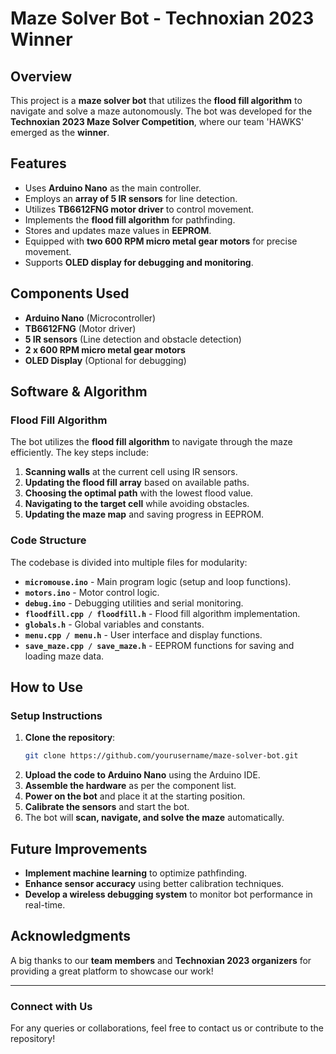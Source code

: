 # Maze Solver Bot - Technoxian 2023 Winner

## Overview
This project is a **maze solver bot** that utilizes the **flood fill algorithm** to navigate and solve a maze autonomously. The bot was developed for the **Technoxian 2023 Maze Solver Competition**, where our team 'HAWKS' emerged as the **winner**.

## Features
- Uses **Arduino Nano** as the main controller.
- Employs an **array of 5 IR sensors** for line detection.
- Utilizes **TB6612FNG motor driver** to control movement.
- Implements the **flood fill algorithm** for pathfinding.
- Stores and updates maze values in **EEPROM**.
- Equipped with **two 600 RPM micro metal gear motors** for precise movement.
- Supports **OLED display for debugging and monitoring**.

## Components Used
- **Arduino Nano** (Microcontroller)
- **TB6612FNG** (Motor driver)
- **5 IR sensors** (Line detection and obstacle detection)
- **2 x 600 RPM micro metal gear motors**
- **OLED Display** (Optional for debugging)

## Software & Algorithm
### **Flood Fill Algorithm**
The bot utilizes the **flood fill algorithm** to navigate through the maze efficiently. The key steps include:
1. **Scanning walls** at the current cell using IR sensors.
2. **Updating the flood fill array** based on available paths.
3. **Choosing the optimal path** with the lowest flood value.
4. **Navigating to the target cell** while avoiding obstacles.
5. **Updating the maze map** and saving progress in EEPROM.

### **Code Structure**
The codebase is divided into multiple files for modularity:
- **`micromouse.ino`** - Main program logic (setup and loop functions).
- **`motors.ino`** - Motor control logic.
- **`debug.ino`** - Debugging utilities and serial monitoring.
- **`floodfill.cpp / floodfill.h`** - Flood fill algorithm implementation.
- **`globals.h`** - Global variables and constants.
- **`menu.cpp / menu.h`** - User interface and display functions.
- **`save_maze.cpp / save_maze.h`** - EEPROM functions for saving and loading maze data.

## How to Use
### **Setup Instructions**
1. **Clone the repository**:
   ```bash
   git clone https://github.com/yourusername/maze-solver-bot.git
   ```
2. **Upload the code to Arduino Nano** using the Arduino IDE.
3. **Assemble the hardware** as per the component list.
4. **Power on the bot** and place it at the starting position.
5. **Calibrate the sensors** and start the bot.
6. The bot will **scan, navigate, and solve the maze** automatically.

## Future Improvements
- **Implement machine learning** to optimize pathfinding.
- **Enhance sensor accuracy** using better calibration techniques.
- **Develop a wireless debugging system** to monitor bot performance in real-time.

## Acknowledgments
A big thanks to our **team members** and **Technoxian 2023 organizers** for providing a great platform to showcase our work!

---
### **Connect with Us**
For any queries or collaborations, feel free to contact us or contribute to the repository!

